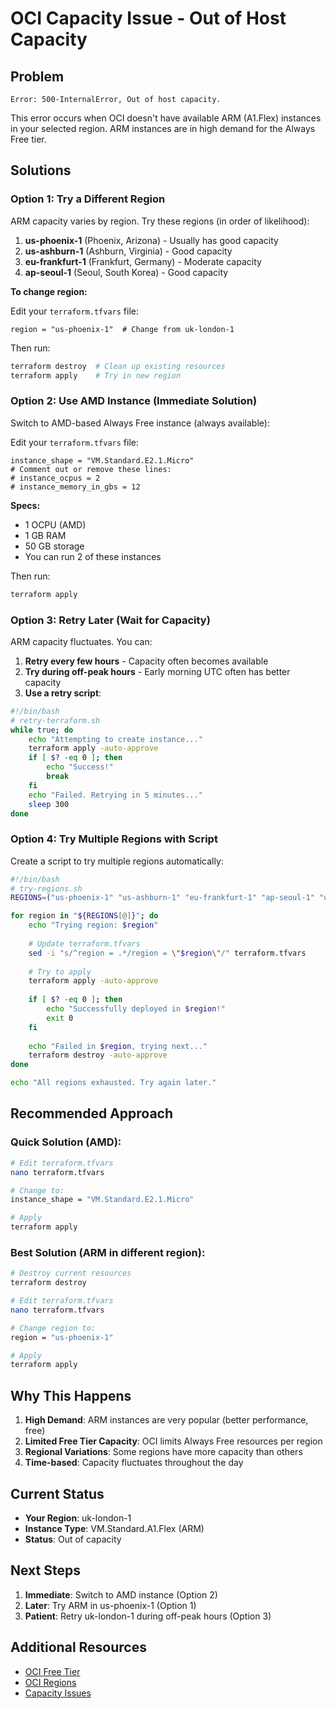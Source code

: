 # OCI Capacity Issue - Out of Host Capacity

## Problem
```
Error: 500-InternalError, Out of host capacity.
```

This error occurs when OCI doesn't have available ARM (A1.Flex) instances in your selected region. ARM instances are in high demand for the Always Free tier.

## Solutions

### Option 1: Try a Different Region

ARM capacity varies by region. Try these regions (in order of likelihood):

1. **us-phoenix-1** (Phoenix, Arizona) - Usually has good capacity
2. **us-ashburn-1** (Ashburn, Virginia) - Good capacity
3. **eu-frankfurt-1** (Frankfurt, Germany) - Moderate capacity
4. **ap-seoul-1** (Seoul, South Korea) - Good capacity

**To change region:**

Edit your `terraform.tfvars` file:
```hcl
region = "us-phoenix-1"  # Change from uk-london-1
```

Then run:
```bash
terraform destroy  # Clean up existing resources
terraform apply    # Try in new region
```

### Option 2: Use AMD Instance (Immediate Solution)

Switch to AMD-based Always Free instance (always available):

Edit your `terraform.tfvars` file:
```hcl
instance_shape = "VM.Standard.E2.1.Micro"
# Comment out or remove these lines:
# instance_ocpus = 2
# instance_memory_in_gbs = 12
```

**Specs:**
- 1 OCPU (AMD)
- 1 GB RAM
- 50 GB storage
- You can run 2 of these instances

Then run:
```bash
terraform apply
```

### Option 3: Retry Later (Wait for Capacity)

ARM capacity fluctuates. You can:

1. **Retry every few hours** - Capacity often becomes available
2. **Try during off-peak hours** - Early morning UTC often has better capacity
3. **Use a retry script**:

```bash
#!/bin/bash
# retry-terraform.sh
while true; do
    echo "Attempting to create instance..."
    terraform apply -auto-approve
    if [ $? -eq 0 ]; then
        echo "Success!"
        break
    fi
    echo "Failed. Retrying in 5 minutes..."
    sleep 300
done
```

### Option 4: Try Multiple Regions with Script

Create a script to try multiple regions automatically:

```bash
#!/bin/bash
# try-regions.sh
REGIONS=("us-phoenix-1" "us-ashburn-1" "eu-frankfurt-1" "ap-seoul-1" "uk-london-1")

for region in "${REGIONS[@]}"; do
    echo "Trying region: $region"
    
    # Update terraform.tfvars
    sed -i "s/^region = .*/region = \"$region\"/" terraform.tfvars
    
    # Try to apply
    terraform apply -auto-approve
    
    if [ $? -eq 0 ]; then
        echo "Successfully deployed in $region!"
        exit 0
    fi
    
    echo "Failed in $region, trying next..."
    terraform destroy -auto-approve
done

echo "All regions exhausted. Try again later."
```

## Recommended Approach

### Quick Solution (AMD):
```bash
# Edit terraform.tfvars
nano terraform.tfvars

# Change to:
instance_shape = "VM.Standard.E2.1.Micro"

# Apply
terraform apply
```

### Best Solution (ARM in different region):
```bash
# Destroy current resources
terraform destroy

# Edit terraform.tfvars
nano terraform.tfvars

# Change region to:
region = "us-phoenix-1"

# Apply
terraform apply
```

## Why This Happens

1. **High Demand**: ARM instances are very popular (better performance, free)
2. **Limited Free Tier Capacity**: OCI limits Always Free resources per region
3. **Regional Variations**: Some regions have more capacity than others
4. **Time-based**: Capacity fluctuates throughout the day

## Current Status

- **Your Region**: uk-london-1
- **Instance Type**: VM.Standard.A1.Flex (ARM)
- **Status**: Out of capacity

## Next Steps

1. **Immediate**: Switch to AMD instance (Option 2)
2. **Later**: Try ARM in us-phoenix-1 (Option 1)
3. **Patient**: Retry uk-london-1 during off-peak hours (Option 3)

## Additional Resources

- [OCI Free Tier](https://docs.oracle.com/en-us/iaas/Content/FreeTier/freetier.htm)
- [OCI Regions](https://docs.oracle.com/en-us/iaas/Content/General/Concepts/regions.htm)
- [Capacity Issues](https://docs.oracle.com/en-us/iaas/Content/Compute/References/computeshapes.htm)
